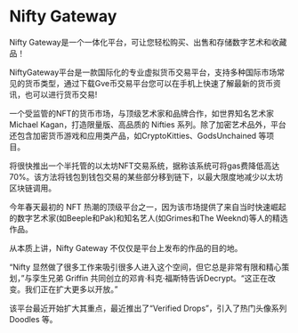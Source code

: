 # 

# Nifty Gateway

Nifty Gateway是一个一体化平台，可让您轻松购买、出售和存储数字艺术和收藏品！

NiftyGateway平台是一款国际化的专业虚拟货币交易平台，支持多种国际市场常见的货币类型，通过下载Gve币交易平台您可以在手机上快速了解最新的货币资讯，也可以进行货币交易!

一个受监管的NFT的货币市场，与顶级艺术家和品牌合作，如世界知名艺术家Michael Kagan，打造限量版、高品质的 Nifties 系列。除了加密艺术品外，平台还包含加密货币游戏和应用类产品，如CryptoKitties、GodsUnchained 等项目。

将很快推出一个半托管的以太坊NFT交易系统，据称该系统可将gas费降低高达70%。该方法将钱包到钱包交易的某些部分移到链下，以最大限度地减少以太坊区块链调用。



今年春天最初的 NFT 热潮的顶级平台之一，因为该市场提供了来自当时快速崛起的数字艺术家(如Beeple和Pak)和知名艺人(如Grimes和The Weeknd)等人的精选作品。

从本质上讲，Nifty Gateway 不仅仅是平台上发布的作品的目的地。

“Nifty 显然做了很多工作来吸引很多人进入这个空间，但它总是非常有限和精心策划，”与孪生兄弟 Griffin 共同创立的邓肯·科克·福斯特告诉Decrypt。“这正在改变。我们正在扩大更多以开放。”

该平台最近开始扩大其重点，最近推出了“Verified Drops”，引入了热门头像系列 Doodles 等。

